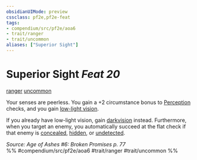 ```yaml
---
obsidianUIMode: preview
cssclass: pf2e,pf2e-feat
tags:
- compendium/src/pf2e/aoa6
- trait/ranger
- trait/uncommon
aliases: ["Superior Sight"]
---
```

# Superior Sight  *Feat 20*  
[ranger](/rules/traits/ranger.md)  [uncommon](/rules/traits/uncommon.md)  


Your senses are peerless. You gain a +2 circumstance bonus to [Perception](/compendium/skills.md#Perception) checks, and you gain [low-light vision](/rules/abilities/low-light-vision.md).

If you already have low-light vision, gain [darkvision](/rules/abilities/darkvision.md) instead. Furthermore, when you target an enemy, you automatically succeed at the flat check if that enemy is [concealed](/rules/conditions.md#Concealed), [hidden](/rules/conditions.md#Hidden), or [undetected](/rules/conditions.md#Undetected).

*Source: Age of Ashes #6: Broken Promises p. 77*  
%% #compendium/src/pf2e/aoa6 #trait/ranger #trait/uncommon %%